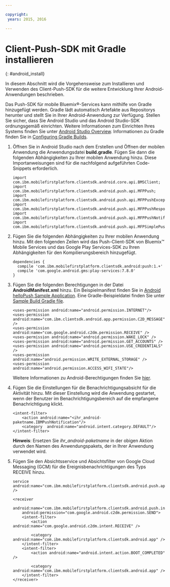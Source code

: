 ```yaml
---

copyright:
 years: 2015, 2016

---
```


# Client-Push-SDK mit Gradle installieren
{: #android_install}

In diesem Abschnitt wird die Vorgehensweise zum Installieren und Verwenden des Client-Push-SDK für die weitere Entwicklung Ihrer Android-Anwendungen beschrieben.

Das Push-SDK für mobile Bluemix®-Services kann mithilfe von Gradle hinzugefügt werden. Gradle lädt automatisch Artefakte aus Repositorys herunter und stellt Sie in Ihrer Android-Anwendung zur Verfügung. Stellen Sie sicher, dass Sie Android Studio und das Android Studio-SDK ordnungsgemäß einrichten. Weitere Informationen zum Einrichten Ihres Systems finden Sie unter [Android Studio Overview](https://developer.android.com/tools/studio/index.html). Informationen zu Gradle finden Sie in [Configuring Gradle Builds](http://developer.android.com/tools/building/configuring-gradle.html).

1. Öffnen Sie in Android Studio nach dem Erstellen und Öffnen der mobilen Anwendung die Anwendungsdatei **build.gradle**. Fügen Sie dann die folgenden Abhängigkeiten zu Ihrer mobilen Anwendung hinzu. Diese Importanweisungen sind für die nachfolgend aufgeführten Code-Snippets erforderlich.

	```
	import com.ibm.mobilefirstplatform.clientsdk.android.core.api.BMSClient;
	import com.ibm.mobilefirstplatform.clientsdk.android.push.api.MFPPush;
	import com.ibm.mobilefirstplatform.clientsdk.android.push.api.MFPPushException;
	import com.ibm.mobilefirstplatform.clientsdk.android.push.api.MFPPushResponseListener;
	import com.ibm.mobilefirstplatform.clientsdk.android.push.api.MFPPushNotificationListener;
	import com.ibm.mobilefirstplatform.clientsdk.android.push.api.MFPSimplePushNotification;
	```


1. Fügen Sie die folgenden Abhängigkeiten zu Ihrer mobilen Anwendung hinzu. Mit den folgenden
Zeilen wird das Push-Client-SDK von Bluemix™ Mobile Services und das Google Play Services-SDK zu Ihren Abhängigkeiten für den Kompilierungsbereich hinzugefügt.

	```
	dependencies {
	  compile 'com.ibm.mobilefirstplatform.clientsdk.android:push:1.+'
	  compile 'com.google.android.gms:play-services:7.8.0'
	}  
	```
1. Fügen Sie die folgenden Berechtigungen in der Datei **AndroidManifest.xml** hinzu. Ein Beispielmanifest
finden Sie in [Android helloPush Sample Application](https://github.com/ibm-bluemix-mobile-services/bms-samples-android-hellopush/blob/master/helloPush/app/src/main/AndroidManifest.xml). Eine Gradle-Beispieldatei finden Sie unter [Sample Build Gradle file](https://github.com/ibm-bluemix-mobile-services/bms-samples-android-hellopush/blob/master/helloPush/app/build.gradle).

	```
	<uses-permission android:name="android.permission.INTERNET"/>
	<uses-permission android:name="com.ibm.clientsdk.android.app.permission.C2D_MESSAGE" />
	<uses-permission android:name="com.google.android.c2dm.permission.RECEIVE" />
	<uses-permission android:name="android.permission.WAKE_LOCK" />
	<uses-permission android:name="android.permission.GET_ACCOUNTS" />
	<uses-permission android:name="android.permission.USE_CREDENTIALS" />
	<uses-permission android:name="android.permission.WRITE_EXTERNAL_STORAGE" />
	<uses-permission android:name="android.permission.ACCESS_WIFI_STATE"/>
	```

	Weitere Informationen zu Android-Berechtigungen finden Sie [hier](http://developer.android.com/guide/topics/security/permissions.html).

1. Fügen Sie die Einstellungen für die Benachrichtigungsabsicht für die Aktivität hinzu. Mit dieser Einstellung wird die Anwendung gestartet, wenn der Benutzer im Benachrichtigungsbereich auf die empfangene Benachrichtigung klickt.

	```
	<intent-filter>  
		<action android:name="<ihr_android-paketname.IBMPushNotification"/>   
		<category  android:name="android.intent.category.DEFAULT"/>
	</intent-filter>
	```
	**Hinweis**: Ersetzen Sie *ihr_android-paketname* in der obigen Aktion durch den Namen des Anwendungspakets, der in Ihrer Anwendung verwendet wird.

1. Fügen Sie den Absichtsservice und Absichtsfilter von Google Cloud Messaging (GCM) für die Ereignisbenachrichtigungen des Typs RECEIVE hinzu.

	```
	service android:name="com.ibm.mobilefirstplatform.clientsdk.android.push.api.MFPPushIntentService" />

	<receiver
	    android:name="com.ibm.mobilefirstplatform.clientsdk.android.push.internal.MFPPushBroadcastReceiver"
	    android:permission="com.google.android.c2dm.permission.SEND">
	    <intent-filter>
	        <action android:name="com.google.android.c2dm.intent.RECEIVE" />

	        <category android:name="com.ibm.mobilefirstplatform.clientsdk.android.app" />
	    </intent-filter>
	    <intent-filter>
	        <action android:name="android.intent.action.BOOT_COMPLETED" />

	        <category android:name="com.ibm.mobilefirstplatform.clientsdk.android.app" />
	    </intent-filter>
	</receiver>
	```
